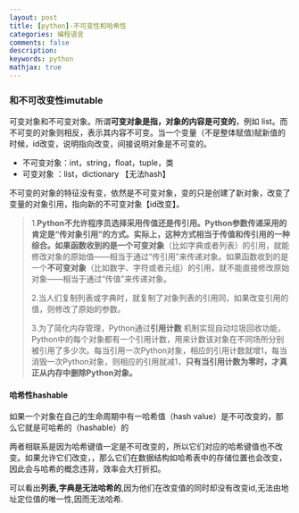 ```yaml
---
layout: post
title: [python]-不可变性和哈希性
categories: 编程语言
comments: false
description: 
keywords: python
mathjax: true
---
```


### 和不可改变性imutable

可变对象和不可变对象。所谓**可变对象是指，对象的内容是可变的**，例如 list。而不可变的对象则相反，表示其内容不可变。当一个变量（不是整体赋值)赋新值的时候，id改变，说明指向改变，间接说明对象是不可变的。


- 不可变对象：int，string，float，tuple，类
- 可变对象 ：list，dictionary 【无法hash】

不可变的对象的特征没有变，依然是不可变对象，变的只是创建了新对象，改变了变量的对象引用，指向新的不可变对象【id改变】。


> 1.**Python不允许程序员选择采用传值还是传引用。**Python参数传递采用的肯定是“传对象引用”的方式。实际上，这种方式相当于传值和传引用的一种综合。如果函数收到的是一个**可变对象**（比如字典或者列表）的引用，就能修改对象的原始值——相当于通过“传引用”来传递对象。如果函数收到的是一个**不可变对象**（比如数字、字符或者元组）的引用，就不能直接修改原始对象——相当于通过“传值”来传递对象。
> 
> 2.当人们复制列表或字典时，就复制了对象列表的引用同，如果改变引用的值，则修改了原始的参数。
> 
> 3.为了简化内存管理，Python通过**引用计数** 机制实现自动垃圾回收功能，Python中的每个对象都有一个引用计数，用来计数该对象在不同场所分别被引用了多少次。每当引用一次Python对象，相应的引用计数就增1，每当消毁一次Python对象，则相应的引用就减1，**只有当引用计数为零时，才真正从内存中删除Python对象。**

#### 哈希性hashable
如果一个对象在自己的生命周期中有一哈希值（hash value）是不可改变的，那么它就是可哈希的（hashable）的

两者相联系是因为哈希键值一定是不可改变的，所以它们对应的哈希键值也不改变。如果允许它们改变，，那么它们在数据结构如哈希表中的存储位置也会改变，因此会与哈希的概念违背，效率会大打折扣。

可以看出**列表,字典是无法哈希的**,因为他们在改变值的同时却没有改变id,无法由地址定位值的唯一性,因而无法哈希.